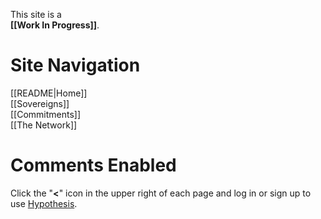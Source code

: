 This site is a  
**[[Work In Progress]]**.

# Site Navigation

[[README|Home]]  
[[Sovereigns]]  
[[Commitments]]  
[[The Network]]  

# Comments Enabled

Click the "**<**" icon in the upper right of each page and log in or sign up to use [Hypothesis](https://hypothes.is/).